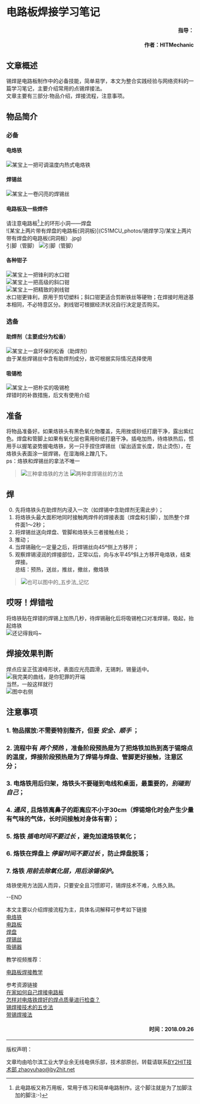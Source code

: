 # 电路板焊接学习笔记
#### <p align="right"> 指导：
#### <p align="right"> 作者：HITMechanic</p>

## 文章概述
  锡焊是电路板制作中的必备技能，简单易学，本文为整合实践经验与网络资料的一篇学习笔记，主要介绍常用的点锡焊接法。  
  文章主要有三部分:物品介绍，焊接流程，注意事项。  


## 物品简介
### 必备
#### 电烙铁
  ![某宝上一把可调温度内热式电烙铁](C51MCU_photos/锡焊学习/某宝上一把可调温度内热式电烙铁.jpg)  
#### 焊锡丝
  ![某宝上一卷闪亮的焊锡丝](C51MCU_photos/锡焊学习/某宝上一卷闪亮的焊锡丝.jpg)
#### 电路板及一些焊件
  请注意电路板[^footer1]上的环形小洞——焊盘  
  ![某宝上两片带有焊盘的电路板(洞洞板)](C51MCU_photos/锡焊学习/某宝上两片带有焊盘的电路板(洞洞板）.jpg)  
  引脚（管脚）
  ![引脚（管脚）](C51MCU_photos/锡焊学习/引脚（管脚）.jpg)
#### 各种钳子  
  ![某宝上一把锋利的水口钳](C51MCU_photos/锡焊学习/某宝上一把锋利的水口钳.jpg)  
  ![某宝上一把高级的斜口钳](C51MCU_photos/锡焊学习/某宝上一把高级的斜口钳.jpg)  
  ![某宝上一把精致的剥线钳](C51MCU_photos/锡焊学习/某宝上一把精致的剥线钳.jpg)  
  水口钳更锋利，原用于剪切塑料；斜口钳更适合剪断铁丝等硬物；在焊接时用途基本相同，不必特意区分。剥线钳可根据经济状况自行决定是否购买。  
### 选备  
#### 助焊剂（主要成分为松香）  
  ![某宝上一盒环保的松香（助焊剂）](C51MCU_photos/锡焊学习/某宝上一盒环保的松香（助焊剂）.jpg)  
  由于某些焊锡丝中含有助焊剂成分，故可根据实际情况选择使用  
#### 吸锡枪
  ![某宝上一把朴实的吸锡枪](C51MCU_photos/锡焊学习/某宝上一把朴实的吸锡枪.jpg)  
  焊错时的补救措施，后文有使用介绍  

## 准备
  将物品准备好。如果烙铁头有黑色氧化物覆盖，先用挫或砂纸打磨干净，露出紫红色。焊盘和管脚上如果有氧化层也需用砂纸打磨干净。插电加热，待烙铁热后，惯用手以握笔姿势握电烙铁，另一只手捏住焊锡丝（留出适宜长度，防止烫伤），在烙铁头表面涂一层焊锡，在湿海绵上蹭几下。  
  ps：烙铁和焊锡丝的拿法不唯一
>![三种拿烙铁的方法](C51MCU_photos/锡焊学习/三种拿法.jpg)
![两种拿焊锡丝的方法](C51MCU_photos/锡焊学习/两种拿法.jpg)

## 焊
0. 先将烙铁头在助焊剂内浸入一次（如焊锡中含助焊剂无需此步）；  
1. 将烙铁头最大面积地同时接触两焊件的焊接表面（焊盘和引脚），加热整个焊件面1～2秒；  
2. 将焊锡丝送向焊盘、管脚和烙铁头三者接触点处；  
3. 推动；
4. 当焊锡融化一定量之后，将焊锡丝向45º侧上方移开；  
5. 观察焊锡浸润的焊接部位，正常以后，向与水平45º斜上方移开电烙铁，结束焊接。  
  总结：预热，送丝，推丝，撤丝，撤烙铁  
>![也可以图中的_五步法_记忆](C51MCU_photos/锡焊学习/五步法.jpg)

## 哎呀！焊错啦
  将烙铁贴在焊错的焊锡上加热几秒，待焊锡融化后将吸锡枪口对准焊锡，吸起，抬起烙铁  
  ![还记得我吗~](C51MCU_photos/锡焊学习/某宝上一把朴实的吸锡枪.jpg)  

## 焊接效果判断  
  焊点应呈正弦波峰形状，表面应光亮圆滑，无锡刺，锡量适中。  
  ![我完美的曲线，是你犯罪的开端](C51MCU_photos/锡焊学习/焊点1.jpg)  
  当然，一般这样就行  
  ![图中右侧](C51MCU_photos/锡焊学习/焊点.jpg)  

## 注意事项
### 1. 物品摆放:不需要特别整齐，但要 *安全、顺手* ；  
### 2. 流程中有 *两个预热* ，准备阶段预热是为了把烙铁加热到高于锡熔点的温度，焊接阶段预热是为了焊锡与焊盘、管脚更好接触，注意区分；  
### 3. 电烙铁用后归架，烙铁头不要碰到电线和桌面，最重要的，*别碰到自己*；  
### 4. *通风* , 且烙铁离鼻子的距离应不小于30cm（焊锡熔化时会产生少量有气味的气体，长时间接触对身体有害）；
### 5. 烙铁 *插电时间不要过长* ，避免加速烙铁氧化；  
### 6. 烙铁在焊盘上 *停留时间不要过长* ，防止焊盘脱落；  
### 7. 烙铁 *用前去除氧化层，用后涂锡保护*。  


  烙铁使用方法因人而异，只要安全且习惯即可，锡焊技术不难，久练久熟。


  --END  


  本文主要以介绍焊接流程为主，具体名词解释可参考如下链接  
  [电烙铁](https://m.baidu.com/sf_bk/item/%E7%94%B5%E7%83%99%E9%93%81/1470787?ms=1&rid=8315970452228889092)  
  [电路板](https://m.baidu.com/sf_bk/item/%E7%94%B5%E8%B7%AF%E6%9D%BF/10106124?fr=aladdin&ms=1&rid=8126157834511445102)  
  [焊盘](https://wapbaike.baidu.com/item/%e7%84%8a%e7%9b%98/2167265?fr=aladdin&ms=1&rid=8329528217385613928)  
  [焊锡丝](https://wapbaike.baidu.com/item/%e7%84%8a%e7%9b%98/2167265?fr=aladdin&ms=1&rid=8329528217385613928)  
  [吸锡器](https://m.baidu.com/sf_bk/item/%E5%90%B8%E9%94%A1%E5%99%A8/737071?fr=aladdin&ms=1&rid=8457550279080721797)  

  教学视频推荐：  

  [电路板焊接教学](http://m.iqiyi.com/w_19rumw52cp.html)  

  参考资源链接  
  [在家如何自己焊接电路板](http://k.sina.com.cn/article_6450260637_180772a9d001009rab.html)  
  [怎样对电烙铁焊好的焊点质量进行检查？](http://www.aitmy.com/news/201601/26/news_112244.html)  
  [锡焊接技术的五步法](http://www.elecfans.com/article/89/140/2017/20171213602977_a.html)  
  [带锡焊接法](http://www.51dzw.com/embed/embed_81012.html)    


   [^footer1]: 此电路板又称万用板，常用于练习和简单电路制作。这个脚注就是为了加脚注加的脚注:-)




#### <p align="right"> 时间：2018.09.26</p>

----
  版权声明：

  文章均由哈尔滨工业大学业余无线电俱乐部，技术部原创，转载请联系[BY2HIT技术部 zhaoyuhao@by2hit.net](zhaoyuhao@by2hit.net)
